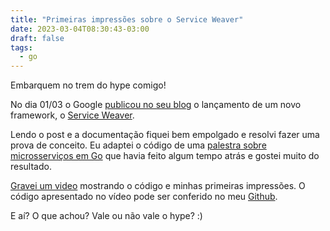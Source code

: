 ```yaml
---
title: "Primeiras impressões sobre o Service Weaver"
date: 2023-03-04T08:30:43-03:00
draft: false
tags:
  - go
---
```


Embarquem no trem do hype comigo!

No dia 01/03 o Google [publicou no seu blog](https://opensource.googleblog.com/2023/03/introducing-service-weaver-framework-for-writing-distributed-applications.html) o lançamento de um novo framework, o [Service Weaver](https://serviceweaver.dev/).

Lendo o post e a documentação fiquei bem empolgado e resolvi fazer uma prova de conceito. Eu adaptei o código de uma [palestra sobre microsserviços em Go](https://eltonminetto/dev/files/talks/presentation-190914144745.pdf) que havia feito algum tempo atrás e gostei muito do resultado.

[Gravei um video](https://youtu.be/5Wx62usZtwI) mostrando o código e minhas primeiras impressões. O código apresentado no vídeo pode ser conferido no meu [Github](https://github.com/eminetto/microservices-serviceweaver).

E aí? O que achou? Vale ou não vale o hype? :)
